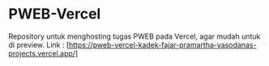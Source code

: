 # PWEB-Vercel
Repository untuk menghosting tugas PWEB pada Vercel, agar mudah untuk di preview.
Link : [https://pweb-vercel-kadek-fajar-pramartha-yasodanas-projects.vercel.app/]